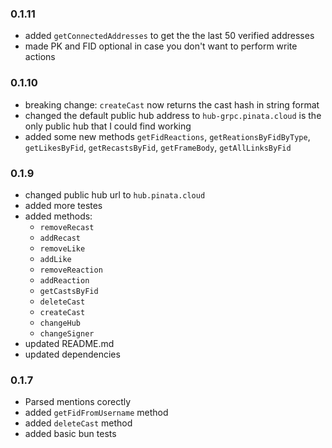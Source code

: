 ### 0.1.11

- added `getConnectedAddresses` to get the the last 50 verified addresses
- made PK and FID optional in case you don't want to perform write actions

### 0.1.10

- breaking change: `createCast` now returns the cast hash in string format
- changed the default public hub address to `hub-grpc.pinata.cloud` is the only public hub that I could find working
- added some new methods `getFidReactions`, `getReationsByFidByType`, `getLikesByFid`, `getRecastsByFid`, `getFrameBody`, `getAllLinksByFid`

### 0.1.9

- changed public hub url to `hub.pinata.cloud`
- added more testes
- added methods:
  - `removeRecast`
  - `addRecast`
  - `removeLike`
  - `addLike`
  - `removeReaction`
  - `addReaction`
  - `getCastsByFid`
  - `deleteCast`
  - `createCast`
  - `changeHub`
  - `changeSigner`
- updated README.md
- updated dependencies

### 0.1.7

- Parsed mentions corectly
- added `getFidFromUsername` method
- added `deleteCast` method
- added basic bun tests
